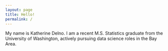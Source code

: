 ```yaml
---
layout: page
title: Hello!
permalink: /
---
```


My name is Katherine Delno. I am a recent M.S. Statistics graduate from the University of Washington, actively pursuing data science roles in the Bay Area. 

